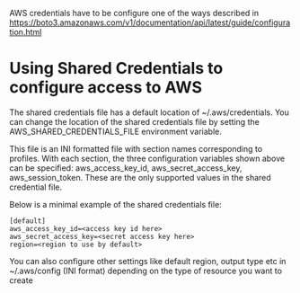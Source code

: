 AWS credentials have to be configure one of the ways described in https://boto3.amazonaws.com/v1/documentation/api/latest/guide/configuration.html


# Using Shared Credentials to configure access to AWS

The shared credentials file has a default location of ~/.aws/credentials. You can change the location of the shared credentials file by setting the AWS_SHARED_CREDENTIALS_FILE environment variable.

This file is an INI formatted file with section names corresponding to profiles. With each section, the three configuration variables shown above can be specified: aws_access_key_id, aws_secret_access_key, aws_session_token. These are the only supported values in the shared credential file.

Below is a minimal example of the shared credentials file:

```
[default]
aws_access_key_id=<access key id here>
aws_secret_access_key=<secret access key here>
region=<region to use by default>
```

You can also configure other settings like default region, output type etc in ~/.aws/config (INI format) depending on the type of resource you want to create